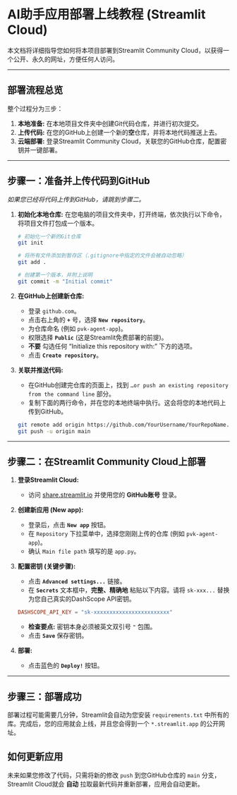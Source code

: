 # AI助手应用部署上线教程 (Streamlit Cloud)

本文档将详细指导您如何将本项目部署到Streamlit Community Cloud，以获得一个公开、永久的网址，方便任何人访问。

---

## 部署流程总览

整个过程分为三步：

1.  **本地准备:** 在本地项目文件夹中创建Git代码仓库，并进行初次提交。
2.  **上传代码:** 在您的GitHub上创建一个新的**空**仓库，并将本地代码推送上去。
3.  **云端部署:** 登录Streamlit Community Cloud，关联您的GitHub仓库，配置密钥并一键部署。

---

## 步骤一：准备并上传代码到GitHub

*如果您已经将代码上传到GitHub，请跳到步骤二。*

1.  **初始化本地仓库:**
    在您电脑的项目文件夹中，打开终端，依次执行以下命令，将项目文件打包成一个版本。
    ```bash
    # 初始化一个新的Git仓库
    git init
    
    # 将所有文件添加到暂存区（.gitignore中指定的文件会被自动忽略）
    git add .
    
    # 创建第一个版本，并附上说明
    git commit -m "Initial commit"
    ```

2.  **在GitHub上创建新仓库:**
    *   登录 `github.com`。
    *   点击右上角的 **`+`** 号，选择 **`New repository`**。
    *   为仓库命名 (例如 `pvk-agent-app`)。
    *   权限选择 **`Public`** (这是Streamlit免费部署的前提)。
    *   **不要** 勾选任何 “Initialize this repository with:” 下方的选项。
    *   点击 **`Create repository`**。

3.  **关联并推送代码:**
    *   在GitHub创建完仓库的页面上，找到 `…or push an existing repository from the command line` 部分。
    *   复制下面的两行命令，并在您的本地终端中执行。这会将您的本地代码上传到GitHub。
    ```bash
    git remote add origin https://github.com/YourUsername/YourRepoName.git
    git push -u origin main
    ```

---

## 步骤二：在Streamlit Community Cloud上部署

1.  **登录Streamlit Cloud:**
    *   访问 [share.streamlit.io](https://share.streamlit.io) 并使用您的 **GitHub账号** 登录。

2.  **创建新应用 (New app):**
    *   登录后，点击 **`New app`** 按钮。
    *   在 `Repository` 下拉菜单中，选择您刚刚上传的仓库 (例如 `pvk-agent-app`)。
    *   确认 `Main file path` 填写的是 `app.py`。

3.  **配置密钥 (关键步骤):**
    *   点击 **`Advanced settings...`** 链接。
    *   在 **`Secrets`** 文本框中，**完整、精确地** 粘贴以下内容。请将 `sk-xxx...` 替换为您自己真实的DashScope API密钥。

    ```toml
    DASHSCOPE_API_KEY = "sk-xxxxxxxxxxxxxxxxxxxxxxxx"
    ```
    *   **检查要点:** 密钥本身必须被英文双引号 `"` 包围。
    *   点击 **`Save`** 保存密钥。

4.  **部署:**
    *   点击蓝色的 **`Deploy!`** 按钮。

---

## 步骤三：部署成功

部署过程可能需要几分钟，Streamlit会自动为您安装 `requirements.txt` 中所有的库。完成后，您的应用就会上线，并且您会得到一个 `*.streamlit.app` 的公开网址。

## 如何更新应用

未来如果您修改了代码，只需将新的修改 `push` 到您GitHub仓库的 `main` 分支，Streamlit Cloud就会 **自动** 拉取最新代码并重新部署，应用会自动更新。
